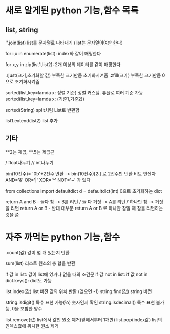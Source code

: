 # 새로 알게된 python 기능,함수 목록

## list, string

''.join(list) list를 문자열로 나타내기 (list는 문자열이여만 한다)

for i,x in enumerate(list): index와 같이 매핑한다

for x,y in zip(list1,list2): 2개 이상의 데이터를 같이 매핑한다

.rjust(크기,초기화할 값) 부족한 크기만큼 초기화시켜줌
.zfill(크기) 부족한 크기만큼 0으로 초기화시켜줌

sorted(list,key=lamda x: 정렬 기준) 정렬 커스텀. 튜플로 여러 기준 가능
sorted(list,key=lamda x: (기준1,기준2))

sorted(String) split처럼 List로 반환함

list1.extend(list2) list 추가

## 기타

**2는 제곱, **.5는 제곱근

/ float나누기
// int나누기

bin(10진수)= '0b'+2진수 반환 -> bin(10진수)[2:] 로 2진수만 반환
비트 연산자 AND='&' OR='|' XOR='^' NOT='~' 가 있다

from collections import defaultdict
d = defaultdict(int) 0으로 초기화하는 dict

return A and B - 둘다 참 -> B를 리턴 / 둘 다 거짓 -> A를 리턴 / 하나만 참 -> 거짓을 리턴
return A or B - 반대
대부분 return A or B 로 하나만 참일 때 참을 리턴하는 것을 씀

# 자주 까먹는 python 기능,함수

.count(값) 값이 몇 개 있는지 반환

sum(list) 리스트 원소의 총 합을 반환

if 값 in list: 값이 list에 있거나 없을 때의 조건문
if 값 not in list:
if 값 not in dict.keys(): dict도 가능

list.index(값) list 버전 값의 위치 반환 (없으면 -1)
string.find(값) string 버전

string.isdigit() 특수 표현 가능(⅔) 숫자인지 확인
string.isdecimal() 특수 표현 불가능, 0을 포함한 양수

list.remove(값) list에서 값인 원소 제거(앞에서부터 1개만)
list.pop(index값) list의 인덱스값에 위치한 원소 제거
